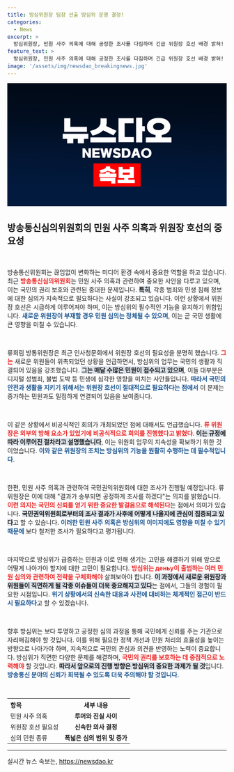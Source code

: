 ```yaml
---
title: 방심위원장 팀장 선출 방심위 운명 결정!
categories:
  - News
excerpt: >
  방심위원장, 민원 사주 의혹에 대해 공정한 조사를 다짐하며 긴급 위원장 호선 배경 밝혀! 하지만 노조의 비판과 혼란 속, 과연 방심위는 위기를 극복할 수 있을까?
feature_text: >
  방심위원장, 민원 사주 의혹에 대해 공정한 조사를 다짐하며 긴급 위원장 호선 배경 밝혀! 하지만 노조의 비판과 혼란 속, 과연 방심위는 위기를 극복할 수 있을까?
image: '/assets/img/newsdao_breakingnews.jpg'
---
```


<p><img src="/assets/img/newsdao_breakingnews.jpg" alt="pcversion 속보" /></p>

<h2 data-ke-size="size26">방송통신심의위원회의 민원 사주 의혹과 위원장 호선의 중요성</h2>

<p data-ke-size="size16">&nbsp;</p>

<p>방송통신위원회는 끊임없이 변화하는 미디어 환경 속에서 중요한 역할을 하고 있습니다. 최근 <b><span style="color: #ee2323;">방송통신심의위원회</span></b>는 민원 사주 의혹과 관련하여 중요한 사안을 다루고 있으며, 이는 국민의 권리 보호와 관련된 중대한 문제입니다. <b><span style="background-color: #21538527;">특히</span></b>, 각종 범죄와 민생 침해 정보에 대한 심의가 지속적으로 필요하다는 사실이 강조되고 있습니다. 이런 상황에서 위원장 호선은 시급하게 이루어져야 하며, 이는 방심위의 필수적인 기능을 유지하기 위함입니다. <b><span style="color: #1a5490;">새로운 위원장이 부재할 경우 민원 심의는 정체될 수 있으며</span></b>, 이는 곧 국민 생활에 큰 영향을 미칠 수 있습니다. </p>

<p data-ke-size="size16">&nbsp;</p>

<p>류희림 방통위원장은 최근 인사청문회에서 위원장 호선의 필요성을 분명히 했습니다. <b><span style="color: #ee2323;">그는</span></b> 새로운 위원들이 위촉되었던 상황을 언급하면서, 방심위의 업무는 국민의 생활과 직결되어 있음을 강조했습니다. <b><span style="background-color: #21538527;">그는 매달 수많은 민원이 접수되고 있으며</span></b>, 이들 대부분은 디지털 성범죄, 불법 도박 등 민생에 심각한 영향을 미치는 사안들입니다. <b><span style="color: #1a5490;">따라서 국민의 안전과 생활을 지키기 위해서는 위원장 호선이 절대적으로 필요하다는 점에서</span></b> 이 문제는 증가하는 민원과도 밀접하게 연결되어 있음을 보여줍니다.</p>

<p data-ke-size="size16">&nbsp;</p>

<p>이 같은 상황에서 비공식적인 회의가 개최되었던 점에 대해서도 언급했습니다. <b><span style="color: #ee2323;">류 위원장은 외부의 방해 요소가 있었기에 비공식적으로 회의를 진행했다고 밝혔다</span></b>. <b><span style="background-color: #21538527;">이는 규정에 따라 이루어진 절차라고 설명했습니다</span></b>, 이는 위원회 업무의 지속성을 확보하기 위한 것이었습니다. <b><span style="color: #1a5490;">이와 같은 위원장의 조치는 방심위의 기능을 원활히 수행하는 데 필수적입니다</span></b>.</p>

<p data-ke-size="size16">&nbsp;</p>

<p>한편, 민원 사주 의혹과 관련하여 국민권익위원회에 대한 조사가 진행될 예정입니다. 류 위원장은 이에 대해 "결과가 송부되면 공정하게 조사를 하겠다"는 의지를 밝혔습니다. <b><span style="color: #ee2323;">이런 의지는 국민의 신뢰를 얻기 위한 중요한 발걸음으로 해석된다</span></b>는 점에서 의미가 있습니다. <b><span style="background-color: #21538527;">국민권익위원회로부터의 조사 결과가 사후에 어떻게 나올지에 관심이 집중되고 있다</span></b>고 할 수 있습니다. <b><span style="color: #1a5490;">이러한 민원 사주 의혹은 방심위의 이미지에도 영향을 미칠 수 있기 때문에</span></b> 보다 철저한 조사가 필요하다고 평가됩니다.</p>

<p data-ke-size="size16">&nbsp;</p>

<p>마지막으로 방심위가 급증하는 민원과 이로 인해 생기는 고민을 해결하기 위해 앞으로 어떻게 나아가야 할지에 대한 고민이 필요합니다. <b><span style="color: #ee2323;">방심위는 деньу이 출범하는 여러 민원 심의와 관련하여 전략을 구체화해야</span></b> 살펴보아야 합니다. <b><span style="background-color: #21538527;">이 과정에서 새로운 위원장과 위원들이 직면하게 될 각종 이슈들이 더욱 중요해지고 있다</span></b>는 점에서, 그들의 경험이 필요한 시점입니다. <b><span style="color: #1a5490;">위기 상황에서의 신속한 대응과 사전에 대비하는 체계적인 접근이 반드시 필요하다</span></b>고 할 수 있겠습니다. </p>

<p data-ke-size="size16">&nbsp;</p>

<p>향후 방심위는 보다 투명하고 공정한 심의 과정을 통해 국민에게 신뢰를 주는 기관으로 자리매김해야 할 것입니다. 이를 위해 필요한 정책 개선과 민원 처리의 효율성을 높이는 방향으로 나아가야 하며, 지속적으로 국민의 관심과 의견을 반영하는 노력이 중요합니다. 방심위가 직면한 다양한 문제를 해결하며, <b><span style="color: #ee2323;">국민의 권리를 보호하는 데 중점적으로 노력해야</span></b> 할 것입니다. <b><span style="background-color: #21538527;">따라서 앞으로의 진행 방향은 방심위의 중요한 과제가 될 것</span></b>입니다. <b><span style="color: #1a5490;">방송통신 분야의 신뢰가 회복될 수 있도록 더욱 주의해야 할 것입니다</span></b>.</p>

<p data-ke-size="size16">&nbsp;</p>

<table style="width: 100%; border-collapse: collapse;">
  <tr>
    <th style="text-align: left;">항목</th>
    <th style="text-align: center;">세부 내용</th>
  </tr>
  <tr>
    <td style="text-align: left;">민원 사주 의혹</td>
    <td style="text-align: center; height: 17px;"><b>루머와 진실 사이</b></td>
  </tr>
  <tr>
    <td style="text-align: left;">위원장 호선 필요성</td>
    <td style="text-align: center; height: 17px;"><b>신속한 의사 결정</b></td>
  </tr>
  <tr>
    <td style="text-align: left;">심의 민원 종류</td>
    <td style="text-align: center; height: 17px;"><b>폭넓은 심의 범위 및 증가</b></td>
  </tr>
</table>

<hr />
실시간 뉴스 속보는, <a href="https://newsdao.kr" rel="dofollow">https://newsdao.kr</a>


